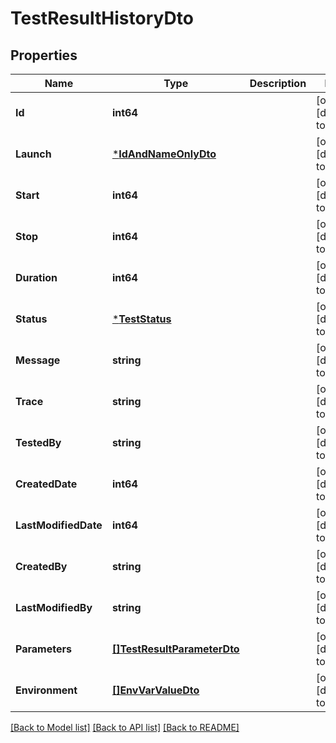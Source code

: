 # TestResultHistoryDto

## Properties
Name | Type | Description | Notes
------------ | ------------- | ------------- | -------------
**Id** | **int64** |  | [optional] [default to null]
**Launch** | [***IdAndNameOnlyDto**](IdAndNameOnlyDto.md) |  | [optional] [default to null]
**Start** | **int64** |  | [optional] [default to null]
**Stop** | **int64** |  | [optional] [default to null]
**Duration** | **int64** |  | [optional] [default to null]
**Status** | [***TestStatus**](TestStatus.md) |  | [optional] [default to null]
**Message** | **string** |  | [optional] [default to null]
**Trace** | **string** |  | [optional] [default to null]
**TestedBy** | **string** |  | [optional] [default to null]
**CreatedDate** | **int64** |  | [optional] [default to null]
**LastModifiedDate** | **int64** |  | [optional] [default to null]
**CreatedBy** | **string** |  | [optional] [default to null]
**LastModifiedBy** | **string** |  | [optional] [default to null]
**Parameters** | [**[]TestResultParameterDto**](TestResultParameterDto.md) |  | [optional] [default to null]
**Environment** | [**[]EnvVarValueDto**](EnvVarValueDto.md) |  | [optional] [default to null]

[[Back to Model list]](../README.md#documentation-for-models) [[Back to API list]](../README.md#documentation-for-api-endpoints) [[Back to README]](../README.md)

